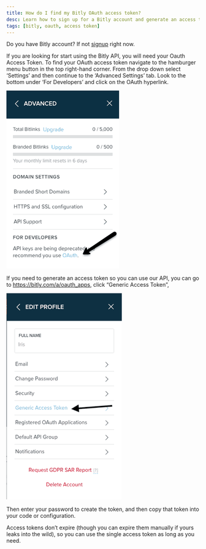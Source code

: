 ```yaml
---
title: How do I find my Bitly OAuth access token?
desc: Learn how to sign up for a Bitly account and generate an access token for the Bitly API. Follow these steps to get started.
tags: [bitly, oauth, access token]
---
```


Do you have Bitly account? If not [signup](https://bitly.com/a/sign_up) right now.

If you are looking for start using the Bitly API, you will need your Oauth Access Token. To find your OAuth access token
navigate to the hamburger menu button in the top right-hand corner. From the drop down select ‘Settings’ and then
continue to the ‘Advanced Settings’ tab. Look to the bottom under ‘For Developers’ and click on the OAuth hyperlink.

<img src="./api-key-with-arrow.png" alt="Bitly OAuth Access Token" eleventy:widths="900">

If you need to generate an access token so you can use our API, you can go to <https://bitly.com/a/oauth_apps>, click
“Generic Access Token”,

<img src="./bitly-edit-profile-generic-access-token.png" alt="Bitly Edit Profile Generic Access Token" eleventy:widths="900">

Then enter your password to create the token, and then copy that token into your code or configuration.

Access tokens don’t expire (though you can expire them manually if yours leaks into the wild), so you can use the single
access token as long as you need.


